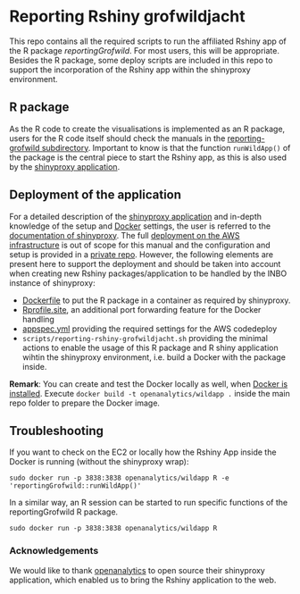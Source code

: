 # Reporting Rshiny grofwildjacht

This repo contains all the required scripts to run the affiliated Rshiny app of the R package *reportingGrofwild*. For most users, this will be appropriate. Besides the R package, some deploy scripts are included in this repo to support the incorporation of the Rshiny app within the shinyproxy environment.

## R package

As the R code to create the visualisations is implemented as an R package, users for the R code itself should check the manuals in the [reporting-grofwild subdirectory](https://github.com/inbo/reporting-rshiny-grofwildjacht/tree/master/reporting-grofwild). Important to know is that the function `runWildApp()` of the package is the central piece to start the Rshiny app, as this is also used by the [shinyproxy application](http://www.shinyproxy.io/). 

## Deployment of the application

For a detailed description of the [shinyproxy application](http://www.shinyproxy.io/) and in-depth knowledge of the setup and [Docker](https://github.com/inbo/reporting-rshiny-grofwildjacht/blob/master/Dockerfile) settings, the user is referred to the [documentation of shinyproxy]((http://www.shinyproxy.io/)). The  full [deployment on the AWS infrastructure](https://www.milieuinfo.be/confluence/pages/viewpage.action?spaceKey=INBOAWS&title=Shiny-Proxy) is out of scope for this manual and the configuration and setup is provided in a [private repo](https://github.com/inbo/shinyproxy). However, the following elements are present here to support the deployment and should be taken into account when creating new Rshiny packages/application to be handled by the INBO instance of shinyproxy:

* [Dockerfile](https://github.com/inbo/reporting-rshiny-grofwildjacht/blob/master/Dockerfile) to put the R package in a container as required by shinyproxy.
* [Rprofile.site](https://github.com/inbo/reporting-rshiny-grofwildjacht/blob/master/Rprofile.site), an additional port forwarding feature for the Docker handling
* [appspec.yml](https://github.com/inbo/reporting-rshiny-grofwildjacht/blob/master/appspec.yml) providing the required settings for the AWS codedeploy
* `scripts/reporting-rshiny-grofwildjacht.sh` providing the minimal actions to enable the usage of this R package and R shiny application wihtin the shinyproxy environment, i.e. build a Docker with the package inside.

**Remark**: You can create and test the Docker locally as well, when [Docker is installed](https://docs.docker.com/engine/installation/). Execute `docker build -t openanalytics/wildapp .` inside the main repo folder to prepare the Docker image.

## Troubleshooting

If you want to check on the EC2 or locally how the Rshiny App inside the Docker is running (without the shinyproxy wrap):

```
sudo docker run -p 3838:3838 openanalytics/wildapp R -e 'reportingGrofwild::runWildApp()'
```

In a similar way, an R session can be started to run specific functions of the reportingGrofwild R package.

```
sudo docker run -p 3838:3838 openanalytics/wildapp R
```


### Acknowledgements
We would like to thank [openanalytics](https://www.openanalytics.eu/) to open source their shinyproxy application, which enabled us to bring the Rshiny application to the web. 
